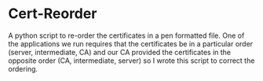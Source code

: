 Cert-Reorder
============

A python script to re-order the certificates in a pen formatted file.  One of the applications we run requires that the certificates be in a particular order (server, intermediate, CA) and our CA provided the certificates in the opposite order (CA, intermediate, server) so I wrote this script to correct the ordering.
